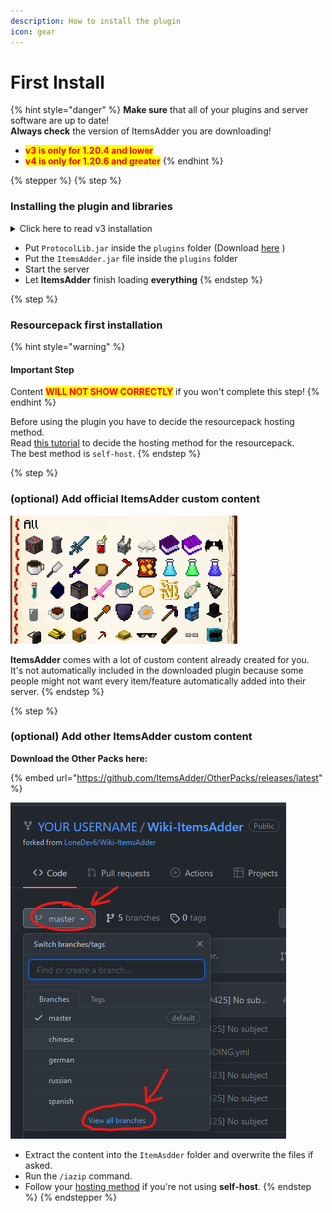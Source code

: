 ```yaml
---
description: How to install the plugin
icon: gear
---
```


# First Install

{% hint style="danger" %}
**Make sure** that all of your plugins and server software are up to date!\
**Always check** the version of ItemsAdder you are downloading!

* <mark style="color:red;">**v3 is only for 1.20.4 and lower**</mark>
* <mark style="color:red;">**v4 is only for 1.20.6 and greater**</mark>
{% endhint %}

{% stepper %}
{% step %}
### Installing the plugin and libraries

<details>

<summary>Click here to read v3 installation</summary>

* Stop the server.

- Put **ProtocolLib** JAR inside the `plugins` folder
  * Download 1.21.4 and older versions [here](https://github.com/dmulloy2/ProtocolLib/releases/)

* Put [**LoneLibs**](https://www.spigotmc.org/resources/lonelibs.75974/) JAR inside the `plugins` folder (not required on 4.0.9 and greater)

- Put the **ItemsAdder** JAR file inside your plugins folder

* Start the server

- Let **ItemsAdder** finish loading **everything**

</details>

* Put `ProtocolLib.jar` inside the `plugins` folder (Download [here](https://github.com/dmulloy2/ProtocolLib/releases/download/dev-build/ProtocolLib.jar) )
* Put the `ItemsAdder.jar` file inside the `plugins` folder
* Start the server
* Let **ItemsAdder** finish loading **everything**
{% endstep %}

{% step %}
### Resourcepack first installation

{% hint style="warning" %}
#### Important Step

Content <mark style="color:red;">**WILL NOT SHOW CORRECTLY**</mark> if you won't complete this step!
{% endhint %}

Before using the plugin you have to decide the resourcepack hosting method.\
Read [this tutorial](resourcepack-hosting/) to decide the hosting method for the resourcepack.\
The best method is `self-host`.
{% endstep %}

{% step %}
### (optional) Add official ItemsAdder custom content

![](../.gitbook/assets/items_showcase_gif.apng)

**ItemsAdder** comes with a lot of custom content already created for you.\
It's not automatically included in the downloaded plugin because some people might not want every item/feature automatically added into their server.
{% endstep %}

{% step %}
### (optional) Add other ItemsAdder custom content

**Download the Other Packs here:**

{% embed url="https://github.com/ItemsAdder/OtherPacks/releases/latest" %}

<div align="left"><img src="../.gitbook/assets/image (94).png" alt=""></div>

* Extract the content into the `ItemAsdder` folder and overwrite the files if asked.
* Run the `/iazip` command.
* Follow your [hosting method](resourcepack-hosting/) if you're not using **self-host**.
{% endstep %}
{% endstepper %}
